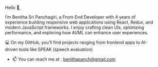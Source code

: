 Hello 👋,

I’m Benitha Sri Panchagiri, a Front-End Developer with 4 years of experience building responsive web applications using React, Redux, and modern JavaScript frameworks. 
I enjoy crafting clean UIs, optimizing performance, and exploring how AI/ML can enhance user experiences.

💻 On my GitHub, you’ll find projects ranging from frontend apps to AI-driven tools like SPEAK (speech evaluation) 



- 📫 You can reach me at : benithapanch@gmail.com

